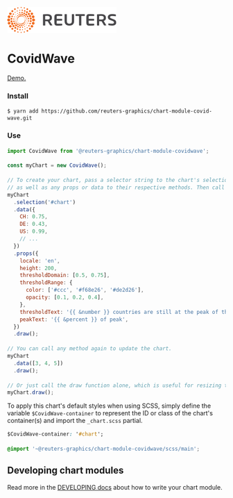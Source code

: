 ![](./badge.svg)

# CovidWave

[Demo.](https://reuters-graphics.github.io/chart-module-covid-wave/)

### Install

```
$ yarn add https://github.com/reuters-graphics/chart-module-covid-wave.git
```

### Use

```javascript
import CovidWave from '@reuters-graphics/chart-module-covidwave';

const myChart = new CovidWave();

// To create your chart, pass a selector string to the chart's selection method,
// as well as any props or data to their respective methods. Then call draw.
myChart
  .selection('#chart')
  .data({
    CH: 0.75,
    DE: 0.43,
    US: 0.99,
    // ...
  })
  .props({
    locale: 'en',
    height: 200,
    thresholdDomain: [0.5, 0.75],
    thresholdRange: {
      color: ['#ccc', '#f68e26', '#de2d26'],
      opacity: [0.1, 0.2, 0.4],
    },
    thresholdText: '{{ &number }} countries are still at the peak of their infection curve.',
    peakText: '{{ &percent }} of peak',
  })
  .draw();

// You can call any method again to update the chart.
myChart
  .data([3, 4, 5])
  .draw();

// Or just call the draw function alone, which is useful for resizing the chart.
myChart.draw();
```

To apply this chart's default styles when using SCSS, simply define the variable `$CovidWave-container` to represent the ID or class of the chart's container(s) and import the `_chart.scss` partial.

```CSS
$CovidWave-container: '#chart';

@import '~@reuters-graphics/chart-module-covidwave/scss/main';
```

## Developing chart modules

Read more in the [DEVELOPING docs](./DEVELOPING.md) about how to write your chart module.
